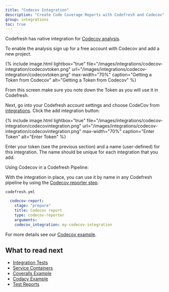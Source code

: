 ```yaml
---
title: "Codecov Integration"
description: "Create Code Coverage Reports with Codefresh and Codecov"
group: integrations
toc: true
---
```


Codefresh has native integration for [Codecov analysis](https://about.codecov.io/).

To enable the analysis sign up for a free account with Codecov and add a new project.

{% include image.html 
lightbox="true" 
file="/images/integrations/codecov-integration/codecovtoken.png" 
url="/images/integrations/codecov-integration/codecovtoken.png"
max-width="70%"
caption="Getting a Token from Codecov"
alt="Getting a Token from Codecov"
%}
 
From this screen make sure you note down the Token as you will use it in Codefresh.

Next, go into your Codefresh account settings and choose CodeCov from [integrations](https://g.codefresh.io/account-admin/account-conf/integration). Click the add integration button:

{% include image.html 
lightbox="true" 
file="/images/integrations/codecov-integration/codecovintegration.png" 
url="/images/integrations/codecov-integration/codecovintegration.png"
max-width="70%"
caption="Enter Token"
alt="Enter Token"
%}

Enter your token (see the previous section) and a name (user-defined) for this integration. The name should be unique for each integration that you add.

Using Codecov in a Codefresh Pipeline:

With the integration in place, you can use it by name in any Codefresh pipeline by using the [Codecov reporter step](https://codefresh.io/steps/step/codecov-reporter).

`codefresh.yml`
```yaml
  codecov-report:
	stage: "prepare"
	title: Codecov report
	type: codecov-reporter
	arguments:
  	codecov_integration: my-codecov-integration
```	  

For more details see our [Codecov example](https://codefresh.io/docs/docs/yaml-examples/examples/codecov-testing/).

## What to read next

 - [Integration Tests]({{site.baseurl}}/docs/testing/integration-tests/)
 - [Service Containers]({{site.baseurl}}/docs/codefresh-yaml/service-containers/)
 - [Coveralls Example]({{site.baseurl}}/docs/yaml-examples/examples/coveralls-testing/)
 - [Codacy Example]({{site.baseurl}}/docs/yaml-examples/examples/codacy-testing/)
 - [Test Reports]({{site.baseurl}}/docs/testing/test-reports/)